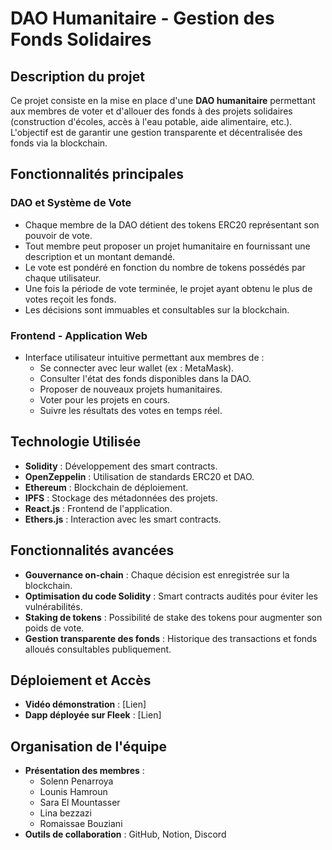 # DAO Humanitaire - Gestion des Fonds Solidaires

## Description du projet

Ce projet consiste en la mise en place d'une **DAO humanitaire** permettant aux membres de voter et d'allouer des fonds à des projets solidaires (construction d'écoles, accès à l'eau potable, aide alimentaire, etc.). L'objectif est de garantir une gestion transparente et décentralisée des fonds via la blockchain.

## Fonctionnalités principales

### DAO et Système de Vote
- Chaque membre de la DAO détient des tokens ERC20 représentant son pouvoir de vote.
- Tout membre peut proposer un projet humanitaire en fournissant une description et un montant demandé.
- Le vote est pondéré en fonction du nombre de tokens possédés par chaque utilisateur.
- Une fois la période de vote terminée, le projet ayant obtenu le plus de votes reçoit les fonds.
- Les décisions sont immuables et consultables sur la blockchain.

### Frontend - Application Web
- Interface utilisateur intuitive permettant aux membres de :
  - Se connecter avec leur wallet (ex : MetaMask).
  - Consulter l'état des fonds disponibles dans la DAO.
  - Proposer de nouveaux projets humanitaires.
  - Voter pour les projets en cours.
  - Suivre les résultats des votes en temps réel.

## Technologie Utilisée

- **Solidity** : Développement des smart contracts.
- **OpenZeppelin** : Utilisation de standards ERC20 et DAO.
- **Ethereum** : Blockchain de déploiement.
- **IPFS** : Stockage des métadonnées des projets.
- **React.js** : Frontend de l'application.
- **Ethers.js** : Interaction avec les smart contracts.

## Fonctionnalités avancées

- **Gouvernance on-chain** : Chaque décision est enregistrée sur la blockchain.
- **Optimisation du code Solidity** : Smart contracts audités pour éviter les vulnérabilités.
- **Staking de tokens** : Possibilité de stake des tokens pour augmenter son poids de vote.
- **Gestion transparente des fonds** : Historique des transactions et fonds alloués consultables publiquement.

## Déploiement et Accès

- **Vidéo démonstration** : [Lien]
- **Dapp déployée sur Fleek** : [Lien]

## Organisation de l'équipe

- **Présentation des membres** :
  - Solenn Penarroya 
  - Lounis Hamroun
  - Sara El Mountasser
  - Lina bezzazi
  - Romaissae Bouziani
- **Outils de collaboration** : GitHub, Notion, Discord
